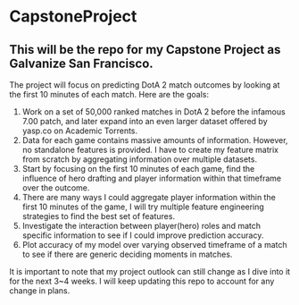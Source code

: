 # CapstoneProject
## This will be the repo for my Capstone Project as Galvanize San Francisco.

The project will focus on predicting DotA 2 match outcomes by looking at the first 10 minutes of each match. Here are the goals:

1. Work on a set of 50,000 ranked matches in DotA 2 before the infamous 7.00 patch, and later expand into an even larger dataset offered by yasp.co on Academic Torrents.
2. Data for each game contains massive amounts of information. However, no standalone features is provided. I have to create my feature matrix from scratch by aggregating information over multiple datasets.
3. Start by focusing on the first 10 minutes of each game, find the influence of hero drafting and player information within that timeframe over the outcome.
4. There are many ways I could aggregate player information within the first 10 minutes of the game, I will try multiple feature engineering strategies to find the best set of features.
5. Investigate the interaction between player(hero) roles and match specific information to see if I could improve prediction accuracy.
6. Plot accuracy of my model over varying observed timeframe of a match to see if there are generic deciding moments in matches. 

It is important to note that my project outlook can still change as I dive into it for the next 3~4 weeks. I will keep updating this repo to account for any change in plans.
